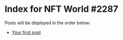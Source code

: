 # Index for NFT World #2287
Posts will be displayed in the order below:

- [Your first post](./001-first.md)

